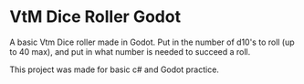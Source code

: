 # VtM Dice Roller Godot
A basic Vtm Dice roller made in Godot. Put in the number of d10's to roll (up to 40 max), and put in what number is needed to succeed a roll.

This project was made for basic c# and Godot practice.
